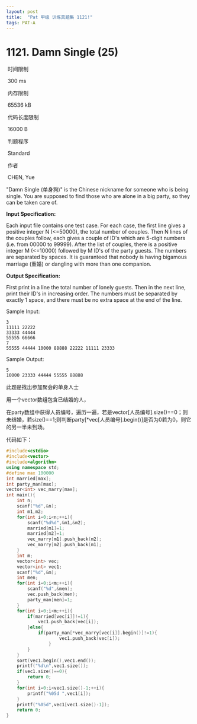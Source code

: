 ```yaml
---
layout: post
title:  "Pat 甲级 训练真题集 1121!"
tags: PAT-A
---
```

# 1121. Damn Single (25)

​    时间限制  

​    300 ms

​    内存限制  

​    65536 kB

​    代码长度限制  

​    16000 B

​      判题程序    

​      Standard    

​      作者    

​      CHEN, Yue

"Damn Single (单身狗)" is the Chinese nickname for someone who is being single.  You are supposed to find those who are alone in a big party, so they can be taken care of.

**Input Specification:**

Each input file contains one test case.  For each case, the first line gives a positive integer N (<=50000), the total number of couples.  Then N lines of the couples follow, each gives a couple of ID's which are 5-digit numbers (i.e. from 00000 to 99999).  After the list of couples, there is a positive integer M (<=10000) followed by M ID's of the party guests.  The numbers are separated by spaces.  It is guaranteed that nobody is having bigamous marriage (重婚) or dangling with more than one companion.

**Output Specification:**

First print in a line the total number of lonely guests.  Then in the next line, print their ID's in increasing order.  The numbers must be separated by exactly 1 space, and there must be no extra space at the end of the line.

Sample Input:

```
3
11111 22222
33333 44444
55555 66666
7
55555 44444 10000 88888 22222 11111 23333

```

Sample Output:

```
5
10000 23333 44444 55555 88888
```

此题是找出参加聚会的单身人士

用一个vector数组包含已结婚的人，

在party数组中获得人员编号，遍历一遍，若是vector[人员编号].size()==0；则未结婚，若size()==1;则判断party[*vec[人员编号].begin()]是否为0若为0，则它的另一半未到场。

代码如下：

```c++
#include<cstdio>
#include<vector>
#include<algorithm>
using namespace std;
#define max 100000
int married[max];
int party_man[max];
vector<int> vec_marry[max];
int main(){
	int n;
	scanf("%d",&n);
	int m1,m2;
	for(int i=0;i<n;++i){
		scanf("%d%d",&m1,&m2);
		married[m1]=1;
		married[m2]=1;
		vec_marry[m1].push_back(m2);
		vec_marry[m2].push_back(m1);
	}
	int m;
	vector<int> vec;
	vector<int> vec1;
	scanf("%d",&m);
	int men;
	for(int i=0;i<m;++i){
		scanf("%d",&men);
		vec.push_back(men);
		party_man[men]=1;
	}
	for(int i=0;i<m;++i){
		if(married[vec[i]]!=1){
			vec1.push_back(vec[i]);			
		}else{
			if(party_man[*vec_marry[vec[i]].begin()]!=1){
					vec1.push_back(vec[i]);
				}						
		}
	}
	sort(vec1.begin(),vec1.end());
	printf("%d\n",vec1.size());
	if(vec1.size()==0){
		return 0;
	}
	for(int i=0;i<vec1.size()-1;++i){
		printf("%05d ",vec1[i]);
	}	
	printf("%05d",vec1[vec1.size()-1]);
	return 0;
}
```



